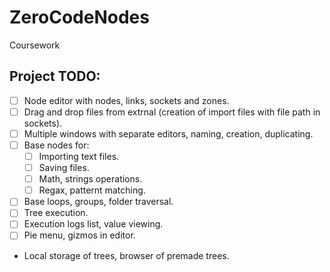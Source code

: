 # ZeroCodeNodes
Coursework

## Project TODO:
 - [ ] Node editor with nodes, links, sockets and zones.
 - [ ] Drag and drop files from extrnal (creation of import files with file path in sockets).
 - [ ] Multiple windows with separate editors, naming, creation, duplicating.
 - [ ] Base nodes for:
   - [ ] Importing text files.
   - [ ] Saving files.
   - [ ] Math, strings operations.
   - [ ] Regax, patternt matching.
 - [ ] Base loops, groups, folder traversal.
 - [ ] Tree execution.
 - [ ] Execution logs list, value viewing.
 - [ ] Pie menu, gizmos in editor.
 - Local storage of trees, browser of premade trees.